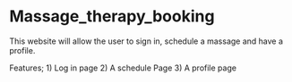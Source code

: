 # Massage_therapy_booking

This website will allow the user to sign in, schedule a massage and have a profile.

Features; 1) Log in page 2) A schedule Page 3) A profile page
